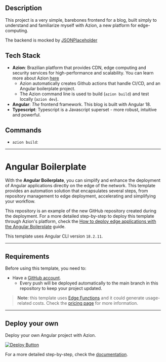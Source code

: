 ## Description

This project is a very simple, barebones frontend for a blog, built simply to understand and familiarize myself with Azion, a new platform for edge-computing.

The backend is mocked by [JSONPlaceholder](https://jsonplaceholder.typicode.com/)

## Tech Stack

- **Azion**: Brazilian platform that provides CDN, edge computing and security services for high-performance and scalability. You can learn more about Azion [here](https://www.azion.com/en/)
  - Azion automatically creates Github actions that handle CI/CD, and an Angular boilerplate project.
  - The Azion command line is used to build (`azion build`) and test locally (`azion dev`).
- **Angular**: _The_ frontend framework. This blog is built with Angular 18.
- **Typescript**: Typescript is a Javascript superset - more robust, intuitive and powerful.

## Commands

- `azion build`:

---

# Angular Boilerplate

With the **Angular Boilerplate**, you can simplify and enhance the deployment of Angular applications directly on the edge of the network. This template provides an automation solution that encapsulates several steps, from repository management to edge deployment, accelerating and simplifying your workflow.

This repository is an example of the new GitHub repository created during the deployment. For a more detailed step-by-step to deploy this template through Azion's platform, check the [How to deploy edge applications with the Angular Boilerplate](https://www.azion.com/en/documentation/products/guides/angular-boilerplate/) guide.

This template uses Angular CLI version `18.2.11`.

---

## Requirements

Before using this template, you need to:

- Have a [GitHub account](https://github.com/signup).
  - Every push will be deployed automatically to the main branch in this repository to keep your project updated.

> **Note**: this template uses [Edge Functions](https://www.azion.com/en/documentation/products/build/edge-application/edge-functions/) and it could generate usage-related costs. Check the [pricing page](https://www.azion.com/en/pricing/) for more information.

---

## Deploy your own

Deploy your own Angular project with Azion.

[![Deploy Button](https://www.azion.com/button/)](https://console.azion.com/create/angular/angular-boilerplate "Deploy with Azion")

For a more detailed step-by-step, check the [documentation](https://www.azion.com/en/documentation/products/guides/angular-boilerplate/).
